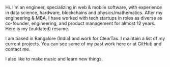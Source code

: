 ---
---

Hi. I’m an engineer, specializing in web & mobile software, with experience in data science, hardware, blockchains and physics/mathematics. After my engineering & MBA, I have worked with tech startups in roles as diverse as co-founder, engineering, and product management for almost 12 years. Here is my (outdated) resume.

I am based in Bangalore (India) and work for ClearTax. I maintain a list of my current projects. You can see some of my past work here or at GitHub and contact me.

I also like to make music and learn new things.
